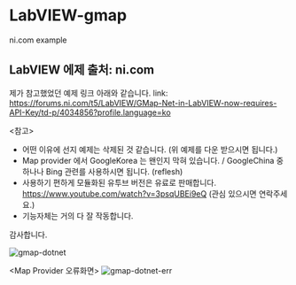 # LabVIEW-gmap
 ni.com example

## LabVIEW 에제 출처: ni.com
제가 참고했었던 예제 링크 아래와 같습니다.
link: https://forums.ni.com/t5/LabVIEW/GMap-Net-in-LabVIEW-now-requires-API-Key/td-p/4034856?profile.language=ko

<참고>
- 어떤 이유에 선지 예제는 삭제된 것 같습니다. (위 예제를 다운 받으시면 됩니다.)
- Map provider 에서 GoogleKorea 는 왠인지 막혀 있습니다. / GoogleChina 중하나나 Bing 관련를 사용하시면 됩니다. (reflesh)
- 사용하기 편하게 모듈화된 유투브 버전은 유료로 판매합니다. https://www.youtube.com/watch?v=3psqUBEi9eQ (관심 있으시면 연락주세요.)
- 기능자체는 거의 다 잘 작동합니다.

감사합니다.

![gmap-dotnet](https://user-images.githubusercontent.com/32663016/125450761-74a7d7e3-6a47-40b2-9ed4-69ce9eb72393.png)

<Map Provider 오류화면>
![gmap-dotnet-err](https://user-images.githubusercontent.com/32663016/125451052-c41e8d03-b762-42a2-b14e-c54311a9b69e.png)
